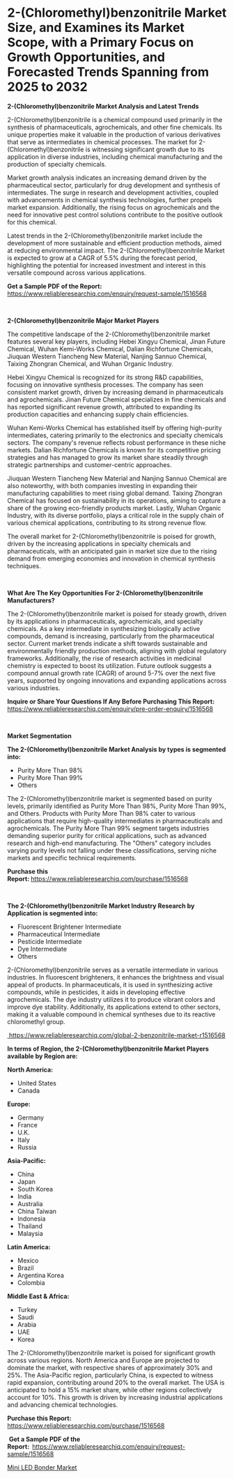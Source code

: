 <p><h1>2-(Chloromethyl)benzonitrile Market Size, and Examines its Market Scope, with a Primary Focus on Growth Opportunities, and Forecasted Trends Spanning from 2025 to 2032</h1></p><p><strong>2-(Chloromethyl)benzonitrile Market Analysis and Latest Trends</strong></p>
<p><p>2-(Chloromethyl)benzonitrile is a chemical compound used primarily in the synthesis of pharmaceuticals, agrochemicals, and other fine chemicals. Its unique properties make it valuable in the production of various derivatives that serve as intermediates in chemical processes. The market for 2-(Chloromethyl)benzonitrile is witnessing significant growth due to its application in diverse industries, including chemical manufacturing and the production of specialty chemicals.</p><p>Market growth analysis indicates an increasing demand driven by the pharmaceutical sector, particularly for drug development and synthesis of intermediates. The surge in research and development activities, coupled with advancements in chemical synthesis technologies, further propels market expansion. Additionally, the rising focus on agrochemicals and the need for innovative pest control solutions contribute to the positive outlook for this chemical.</p><p>Latest trends in the 2-(Chloromethyl)benzonitrile market include the development of more sustainable and efficient production methods, aimed at reducing environmental impact. The 2-(Chloromethyl)benzonitrile Market is expected to grow at a CAGR of 5.5% during the forecast period, highlighting the potential for increased investment and interest in this versatile compound across various applications.</p></p>
<p><strong>Get a Sample PDF of the Report:&nbsp;</strong> <a href="https://www.reliableresearchiq.com/enquiry/request-sample/1516568?utm_campaign=2463&utm_medium=2&utm_source=Github&utm_content=ia&utm_term=30032025&utm_id=2-chloromethylbenzonitrile">https://www.reliableresearchiq.com/enquiry/request-sample/1516568</a></p>
<p>&nbsp;</p>
<p><strong>2-(Chloromethyl)benzonitrile Major Market Players</strong></p>
<p><p>The competitive landscape of the 2-(Chloromethyl)benzonitrile market features several key players, including Hebei Xingyu Chemical, Jinan Future Chemical, Wuhan Kemi-Works Chemical, Dalian Richfortune Chemicals, Jiuquan Western Tiancheng New Material, Nanjing Sannuo Chemical, Taixing Zhongran Chemical, and Wuhan Organic Industry. </p><p>Hebei Xingyu Chemical is recognized for its strong R&D capabilities, focusing on innovative synthesis processes. The company has seen consistent market growth, driven by increasing demand in pharmaceuticals and agrochemicals. Jinan Future Chemical specializes in fine chemicals and has reported significant revenue growth, attributed to expanding its production capacities and enhancing supply chain efficiencies. </p><p>Wuhan Kemi-Works Chemical has established itself by offering high-purity intermediates, catering primarily to the electronics and specialty chemicals sectors. The company's revenue reflects robust performance in these niche markets. Dalian Richfortune Chemicals is known for its competitive pricing strategies and has managed to grow its market share steadily through strategic partnerships and customer-centric approaches.</p><p>Jiuquan Western Tiancheng New Material and Nanjing Sannuo Chemical are also noteworthy, with both companies investing in expanding their manufacturing capabilities to meet rising global demand. Taixing Zhongran Chemical has focused on sustainability in its operations, aiming to capture a share of the growing eco-friendly products market. Lastly, Wuhan Organic Industry, with its diverse portfolio, plays a critical role in the supply chain of various chemical applications, contributing to its strong revenue flow.</p><p>The overall market for 2-(Chloromethyl)benzonitrile is poised for growth, driven by the increasing applications in specialty chemicals and pharmaceuticals, with an anticipated gain in market size due to the rising demand from emerging economies and innovation in chemical synthesis techniques.</p></p>
<p>&nbsp;</p>
<p><strong>What Are The Key Opportunities For 2-(Chloromethyl)benzonitrile Manufacturers?</strong></p>
<p><p>The 2-(Chloromethyl)benzonitrile market is poised for steady growth, driven by its applications in pharmaceuticals, agrochemicals, and specialty chemicals. As a key intermediate in synthesizing biologically active compounds, demand is increasing, particularly from the pharmaceutical sector. Current market trends indicate a shift towards sustainable and environmentally friendly production methods, aligning with global regulatory frameworks. Additionally, the rise of research activities in medicinal chemistry is expected to boost its utilization. Future outlook suggests a compound annual growth rate (CAGR) of around 5-7% over the next five years, supported by ongoing innovations and expanding applications across various industries.</p></p>
<p><strong>Inquire or Share Your Questions If Any Before Purchasing This Report:</strong> <a href="https://www.reliableresearchiq.com/enquiry/pre-order-enquiry/1516568?utm_campaign=2463&utm_medium=2&utm_source=Github&utm_content=ia&utm_term=30032025&utm_id=2-chloromethylbenzonitrile">https://www.reliableresearchiq.com/enquiry/pre-order-enquiry/1516568</a></p>
<p>&nbsp;</p>
<p><strong>Market Segmentation</strong></p>
<p><strong>The 2-(Chloromethyl)benzonitrile Market Analysis by types is segmented into:</strong></p>
<p><ul><li>Purity More Than 98%</li><li>Purity More Than 99%</li><li>Others</li></ul></p>
<p><p>The 2-(Chloromethyl)benzonitrile market is segmented based on purity levels, primarily identified as Purity More Than 98%, Purity More Than 99%, and Others. Products with Purity More Than 98% cater to various applications that require high-quality intermediates in pharmaceuticals and agrochemicals. The Purity More Than 99% segment targets industries demanding superior purity for critical applications, such as advanced research and high-end manufacturing. The "Others" category includes varying purity levels not falling under these classifications, serving niche markets and specific technical requirements.</p></p>
<p><strong>Purchase this Report:&nbsp;</strong><a href="https://www.reliableresearchiq.com/purchase/1516568?utm_campaign=2463&utm_medium=2&utm_source=Github&utm_content=ia&utm_term=30032025&utm_id=2-chloromethylbenzonitrile">https://www.reliableresearchiq.com/purchase/1516568</a></p>
<p>&nbsp;</p>
<p><strong>The 2-(Chloromethyl)benzonitrile Market Industry Research by Application is segmented into:</strong></p>
<p><ul><li>Fluorescent Brightener Intermediate</li><li>Pharmaceutical Intermediate</li><li>Pesticide Intermediate</li><li>Dye Intermediate</li><li>Others</li></ul></p>
<p><p>2-(Chloromethyl)benzonitrile serves as a versatile intermediate in various industries. In fluorescent brighteners, it enhances the brightness and visual appeal of products. In pharmaceuticals, it is used in synthesizing active compounds, while in pesticides, it aids in developing effective agrochemicals. The dye industry utilizes it to produce vibrant colors and improve dye stability. Additionally, its applications extend to other sectors, making it a valuable compound in chemical syntheses due to its reactive chloromethyl group.</p></p>
<p><a href="https://www.reliableresearchiq.com/global-2-benzonitrile-market-r1516568?utm_campaign=2463&utm_medium=2&utm_source=Github&utm_content=ia&utm_term=30032025&utm_id=2-chloromethylbenzonitrile">&nbsp;https://www.reliableresearchiq.com/global-2-benzonitrile-market-r1516568</a></p>
<p><strong>In terms of Region, the 2-(Chloromethyl)benzonitrile Market Players available by Region are:</strong></p>
<p>
    <p> <strong> North America: </strong>
        <ul>
            <li>United States</li>
            <li>Canada</li>
        </ul>
        </p> 
    <p> <strong> Europe: </strong>
        <ul>
            <li>Germany</li>
            <li>France</li>
            <li>U.K.</li>
            <li>Italy</li>
            <li>Russia</li>
        </ul>
        </p> 
    <p> <strong> Asia-Pacific: </strong>
        <ul>
            <li>China</li>
            <li>Japan</li>
            <li>South Korea</li>
            <li>India</li>
            <li>Australia</li>
            <li>China Taiwan</li>
            <li>Indonesia</li>
            <li>Thailand</li>
            <li>Malaysia</li>
        </ul>
        </p> 
    <p> <strong> Latin America: </strong>
        <ul>
            <li>Mexico</li>
            <li>Brazil</li>
            <li>Argentina Korea</li>
            <li>Colombia</li>
        </ul>
        </p> 
    <p> <strong> Middle East & Africa: </strong>
        <ul>
            <li>Turkey</li>
            <li>Saudi</li>
            <li>Arabia</li>
            <li>UAE</li>
            <li>Korea</li>
        </ul>
    </p>
    </p>
<p><p>The 2-(Chloromethyl)benzonitrile market is poised for significant growth across various regions. North America and Europe are projected to dominate the market, with respective shares of approximately 30% and 25%. The Asia-Pacific region, particularly China, is expected to witness rapid expansion, contributing around 20% to the overall market. The USA is anticipated to hold a 15% market share, while other regions collectively account for 10%. This growth is driven by increasing industrial applications and advancing chemical technologies.</p></p>
<p><strong>Purchase this Report: </strong><a href="https://www.reliableresearchiq.com/purchase/1516568?utm_campaign=2463&utm_medium=2&utm_source=Github&utm_content=ia&utm_term=30032025&utm_id=2-chloromethylbenzonitrile">https://www.reliableresearchiq.com/purchase/1516568</a></p>
<p>&nbsp;<strong>Get a Sample PDF of the Report:&nbsp;&nbsp;</strong><a href="https://www.reliableresearchiq.com/enquiry/request-sample/1516568?utm_campaign=2463&utm_medium=2&utm_source=Github&utm_content=ia&utm_term=30032025&utm_id=2-chloromethylbenzonitrile">https://www.reliableresearchiq.com/enquiry/request-sample/1516568</a></p>
<p><strong></strong></p>
<p><p><a href="https://github.com/hillsmyung726/Market-Research-Report-List-1/blob/main/mini-led-bonder-market.md?utm_campaign=2463&utm_medium=2&utm_source=Github&utm_content=ia&utm_term=30032025&utm_id=2-chloromethylbenzonitrile">Mini LED Bonder Market</a></p></p>